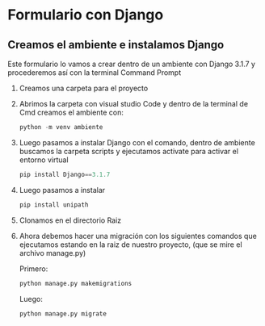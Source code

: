 # Formulario con Django

## Creamos el ambiente e instalamos Django

Este formulario lo vamos a crear dentro de un ambiente con Django 3.1.7 y procederemos así con la terminal Command Prompt

1. Creamos una carpeta para el proyecto
2. Abrimos la carpeta con visual studio Code y dentro de la terminal de Cmd creamos el ambiente con:
    
    ```python
    python -m venv ambiente
    ```
    
3. Luego pasamos a instalar Django con el comando, dentro de ambiente buscamos la carpeta scripts y ejecutamos activate para activar el entorno virtual
    
    ```python
    pip install Django==3.1.7
    ```
    
4. Luego pasamos a instalar 
    
    ```python
    pip install unipath
    ```
5. Clonamos en el directorio Raiz
6.  Ahora debemos hacer una migración con los siguientes comandos que ejecutamos estando en la raiz de nuestro proyecto, (que se mire el archivo manage.py)
    
    Primero: 
    
    ```python
    python manage.py makemigrations
    ```
    
    Luego: 
    
    ```python
    python manage.py migrate
    ```    

    
